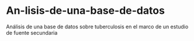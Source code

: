 # An-lisis-de-una-base-de-datos
Análisis de una base de datos sobre tuberculosis en el marco de un estudio de fuente secundaria 
